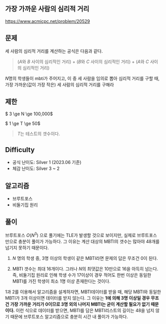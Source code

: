 ## 가장 가까운 사람의 심리적 거리

https://www.acmicpc.net/problem/20529


## 문제

세 사람의 심리적 거리를 계산하는 공식은 다음과 같다.

> ($A$와 $B$ 사이의 심리적인 거리) + ($B$와 $C$ 사이의 심리적인 거리) + ($A$와 $C$ 사이의 심리적인 거리)

$N$명의 학생들이 mbti가 주어지고, 이 중 세 사람을 임의로 뽑아 심리적 거리를 구할 때, 가장 가까운(값이 가장 작은) 세 사람의 심리적 거리를 구해라

## 제한

$ 3 \ge N \ge 100,000$

$ 1 \ge T \ge 50$

> $T$는 테스트의 갯수이다.


## Difficulty
* 공식 난이도: Silver 1 (2023.06 기준)
* 체감 난이도: Silver 3 ~ 2


## 알고리즘
* 브루트포스
* 비둘기집 원리


## 풀이

브루트포스 $O(N^3)$ 으로 풀기에는 TLE가 발생할 것으로 보이지만, 실제로 브루트포스 만으로 충분이 풀이가 가능하다. 그 이유는 계산 대상의 MBTI의 갯수는 많아야 48개를 넘기지 못하기 때문이다.

1. $N$ 명의 학생 중, $3$명 이상의 학생이 같은 MBTI라면 문제의 답은 무조건 $0$이 된다.

2. MBTI 갯수는 최대 16개이다. 그러나 $N$의 최댓값은 10만으로 16을 아득히 넘는다. 즉, 비둘기집 원리로 인해 학생 수가 17이상이 경우 적어도 한번 이상은 동일한 MBTI를 가진 학생이 최소 1명 이상 존재한다는 것이다.

1과 2를 이용해서 알고리즘을 설계하자면, MBTI데이터를 받을 때, 해당 MBTI와 동일한 MBTI가 3개 이상이면 데이터를 받지 않는다. 그 이유는 **1에 의해 3명 이상일 경우 무조건 가장 가까운 거리가 0이므로 3명 외의 나머지 MBTI는 굳이 계산할 필요가 없기 때문이다.** 이런 식으로 데이터를 받으면, MBTI를 담은 MBTI리스트의 길이는 48을 넘지 않기 때문에 브루트포스 알고리즘으로 충분히 시간 내 풀이가 가능하다.